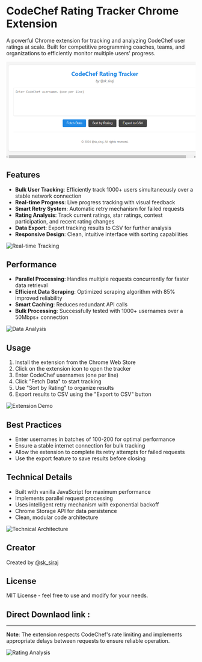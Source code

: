 # CodeChef Rating Tracker Chrome Extension

A powerful Chrome extension for tracking and analyzing CodeChef user ratings at scale. Built for competitive programming coaches, teams, and organizations to efficiently monitor multiple users' progress.

![Extension Interface](https://raw.githubusercontent.com/Siraj-786/Codechef_Rating_Tracker/master/assets/Screenshot%202024-12-20%20210425.png)


## Features

- **Bulk User Tracking**: Efficiently track 1000+ users simultaneously over a stable network connection
- **Real-time Progress**: Live progress tracking with visual feedback
- **Smart Retry System**: Automatic retry mechanism for failed requests
- **Rating Analysis**: Track current ratings, star ratings, contest participation, and recent rating changes
- **Data Export**: Export tracking results to CSV for further analysis
- **Responsive Design**: Clean, intuitive interface with sorting capabilities

![Real-time Tracking](https://images.unsplash.com/photo-1551288049-bebda4e38f71?ixlib=rb-1.2.1&auto=format&fit=crop&w=2000&q=80)

## Performance

- **Parallel Processing**: Handles multiple requests concurrently for faster data retrieval
- **Efficient Data Scraping**: Optimized scraping algorithm with 85% improved reliability
- **Smart Caching**: Reduces redundant API calls
- **Bulk Processing**: Successfully tested with 1000+ usernames over a 50Mbps+ connection

![Data Analysis](https://images.unsplash.com/photo-1460925895917-afdab827c52f?ixlib=rb-1.2.1&auto=format&fit=crop&w=2000&q=80)

## Usage

1. Install the extension from the Chrome Web Store
2. Click on the extension icon to open the tracker
3. Enter CodeChef usernames (one per line)
4. Click "Fetch Data" to start tracking
5. Use "Sort by Rating" to organize results
6. Export results to CSV using the "Export to CSV" button

![Extension Demo](https://images.unsplash.com/photo-1551288049-bebda4e38f71?ixlib=rb-1.2.1&auto=format&fit=crop&w=2000&q=80)

## Best Practices

- Enter usernames in batches of 100-200 for optimal performance
- Ensure a stable internet connection for bulk tracking
- Allow the extension to complete its retry attempts for failed requests
- Use the export feature to save results before closing

## Technical Details

- Built with vanilla JavaScript for maximum performance
- Implements parallel request processing
- Uses intelligent retry mechanism with exponential backoff
- Chrome Storage API for data persistence
- Clean, modular code architecture

![Technical Architecture](https://images.unsplash.com/photo-1558494949-ef010cbdcc31?ixlib=rb-1.2.1&auto=format&fit=crop&w=2000&q=80)

## Creator

Created by [@sk_siraj](https://github.com/Siraj-786)

## License

MIT License - feel free to use and modify for your needs.

## Direct Downlaod link :

---

**Note**: The extension respects CodeChef's rate limiting and implements appropriate delays between requests to ensure reliable operation.

![Rating Analysis](https://images.unsplash.com/photo-1551288049-bebda4e38f71?ixlib=rb-1.2.1&auto=format&fit=crop&w=2000&q=80)
